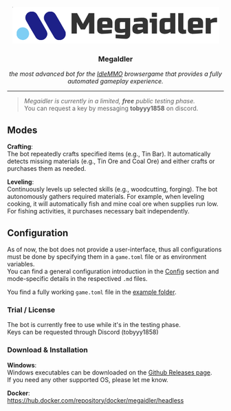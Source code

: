 <p align="center">
    <img src="logo.png">
    <h3 align="center"> MegaIdler </h1>
    <p align="center"> <i>the most advanced bot for the  <a href="https://www.idle-mmo.com/">IdleMMO</a> browsergame that provides a fully automated gameplay experience. </i></p>
    <hr />
</p>



>*Megaidler is currently in a limited, **free** public testing phase.*  
>You can request a key by messaging **tobyyy1858** on discord.


## Modes
**Crafting**:  
The bot repeatedly crafts specified items (e.g., Tin Bar). It automatically detects missing materials (e.g., Tin Ore and Coal Ore) and either crafts or purchases them as needed.  

**Leveling**:  
Continuously levels up selected skills (e.g., woodcutting, forging). The bot autonomously gathers required materials. For example, when leveling cooking, it will automatically fish and mine coal ore when supplies run low. For fishing activities, it purchases necessary bait independently.

## Configuration
As of now, the bot does not provide a user-interface, thus all configurations must be done by specifying them in a `game.toml` file or as environment variables.  
You can find a general configuration introduction in the [Config](./config) section and mode-specific details in the respectived `.md` files.  

You find a fully working `game.toml` file in the [example folder](./example).


### Trial / License  
The bot is currently free to use while it's in the testing phase.  
Keys can be requested through Discord (tobyyy1858)


### Download & Installation
**Windows**:  
Windows executables can be downloaded on the [Github Releases page](https://github.com/rusty-bob/MegaIdler/releases).  
If you need any other supported OS, please let me know.

**Docker**:  
https://hub.docker.com/repository/docker/megaidler/headless
